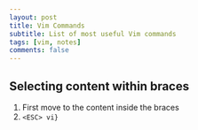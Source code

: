 ```yaml
---
layout: post
title: Vim Commands
subtitle: List of most useful Vim commands
tags: [vim, notes]
comments: false
---
```



## Selecting content within braces
1. First move to the content inside the braces
2. `<ESC> vi}`

